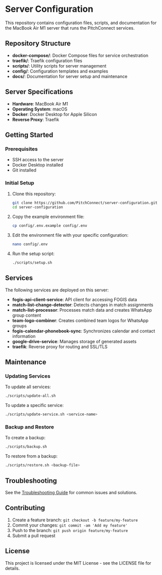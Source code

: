 # Server Configuration

This repository contains configuration files, scripts, and documentation for the MacBook Air M1 server that runs the PitchConnect services.

## Repository Structure

- **docker-compose/**: Docker Compose files for service orchestration
- **traefik/**: Traefik configuration files
- **scripts/**: Utility scripts for server management
- **config/**: Configuration templates and examples
- **docs/**: Documentation for server setup and maintenance

## Server Specifications

- **Hardware**: MacBook Air M1
- **Operating System**: macOS
- **Docker**: Docker Desktop for Apple Silicon
- **Reverse Proxy**: Traefik

## Getting Started

### Prerequisites

- SSH access to the server
- Docker Desktop installed
- Git installed

### Initial Setup

1. Clone this repository:
   ```bash
   git clone https://github.com/PitchConnect/server-configuration.git
   cd server-configuration
   ```

2. Copy the example environment file:
   ```bash
   cp config/.env.example config/.env
   ```

3. Edit the environment file with your specific configuration:
   ```bash
   nano config/.env
   ```

4. Run the setup script:
   ```bash
   ./scripts/setup.sh
   ```

## Services

The following services are deployed on this server:

- **fogis-api-client-service**: API client for accessing FOGIS data
- **match-list-change-detector**: Detects changes in match assignments
- **match-list-processor**: Processes match data and creates WhatsApp group content
- **team-logo-combiner**: Creates combined team logos for WhatsApp groups
- **fogis-calendar-phonebook-sync**: Synchronizes calendar and contact information
- **google-drive-service**: Manages storage of generated assets
- **traefik**: Reverse proxy for routing and SSL/TLS

## Maintenance

### Updating Services

To update all services:

```bash
./scripts/update-all.sh
```

To update a specific service:

```bash
./scripts/update-service.sh <service-name>
```

### Backup and Restore

To create a backup:

```bash
./scripts/backup.sh
```

To restore from a backup:

```bash
./scripts/restore.sh <backup-file>
```

## Troubleshooting

See the [Troubleshooting Guide](docs/troubleshooting.md) for common issues and solutions.

## Contributing

1. Create a feature branch: `git checkout -b feature/my-feature`
2. Commit your changes: `git commit -am 'Add my feature'`
3. Push to the branch: `git push origin feature/my-feature`
4. Submit a pull request

## License

This project is licensed under the MIT License - see the LICENSE file for details.
